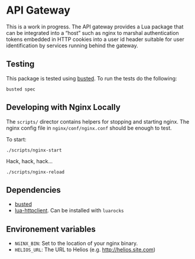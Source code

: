 # API Gateway

This is a work in progress. The API gateway provides a Lua package that can be integrated
into a “host” such as nginx to marshal authentication tokens embedded in HTTP cookies into
a user id header suitable for user identification by services running behind the gateway.

## Testing

This package is tested using [busted](http://olivinelabs.com/busted/). To run the tests do
the following:

```
busted spec
```

## Developing with Nginx Locally

The `scripts/` director contains helpers for stopping and starting nginx. The
nginx config file in `nginx/conf/nginx.conf` should be enough to test.

To start:

```
./scripts/nginx-start
```

Hack, hack, hack...

```
./scripts/nginx-reload
```

## Dependencies

 * [busted](http://olivinelabs.com/busted/)
 * [lua-httpclient](https://github.com/lusis/lua-httpclient). Can be installed with `luarocks`

## Environement variables

 * `NGINX_BIN`: Set to the location of your nginx binary.
 * `HELIOS_URL`: The URL to Helios (e.g. http://helios.site.com)
